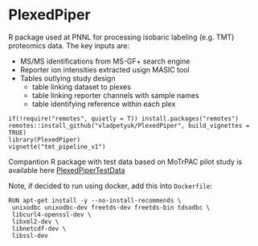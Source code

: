 # PlexedPiper

R package used at PNNL for processing isobaric labeling (e.g. TMT) proteomics
data. The key inputs are:

* MS/MS identifications from MS-GF+ search engine
* Reporter ion intensities extracted usign MASIC tool
* Tables outlying study design
   * table linking dataset to plexes
   * table linking reporter channels with sample names
   * table identifying reference within each plex

```{r}
if(!require("remotes", quietly = T)) install.packages("remotes")
remotes::install_github("vladpetyuk/PlexedPiper", build_vignettes = TRUE)
library(PlexedPiper)
vignette("tmt_pipeline_v1")
```

Compantion R package with test data based on MoTrPAC pilot study is available
here [PlexedPiperTestData](https://github.com/vladpetyuk/PlexedPiperTestData)

Note, if decided to run using docker, add this into `Dockerfile`:
```{bash}
RUN apt-get install -y --no-install-recommends \
 unixodbc unixodbc-dev freetds-dev freetds-bin tdsodbc \
 libcurl4-openssl-dev \
 libxml2-dev \
 libnetcdf-dev \
 libssl-dev
```

